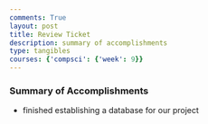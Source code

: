 ```yaml
---
comments: True
layout: post
title: Review Ticket
description: summary of accomplishments
type: tangibles
courses: {'compsci': {'week': 9}}
---
```


### Summary of Accomplishments

- finished establishing a database for our project 